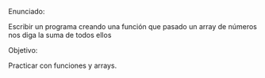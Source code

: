 Enunciado:

Escribir un programa creando una función que pasado un
array de números nos diga la suma de todos ellos

Objetivo:

Practicar con funciones y arrays.


